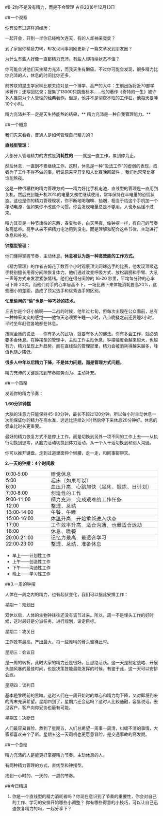 #8-2你不是没有精力，而是不会管理 
古典2016年12月13日

##一个观察

你有没有过这样的经历：

一起开会，开到一半你已经哈欠连天，有的人却神采奕奕？

到了家里你精疲力竭，却发现同事刚刚更新了一篇文章发到朋友圈？

为什么有些人好像一直都精力充沛，有些人却持续状态不佳？

你可能会说他们天生精力充沛，而我天生有懒癌。不过你可能会发现，很多精力比你充沛的人，休息的时间比你还多。

前苏联的昆虫学家柳比歇夫绝对是一个博学、高产的大牛：生前出版将近70部学术著作；还写回忆录；搜集了13000只跳蚤标本……他的著作《奇特的一生》被许多人推崇为个人管理的经典著作。但是，他并不是彻夜不眠的工作狂，他每天要睡10个小时。

精力充沛并不一定是天生特能熬的结果，** 精力充沛是一种自我管理能力。**

##一个概念

我们先来看看，普通人是如何管理自己精力的？

**直线型管理：**

大部分人管理精力的方式是**消耗性的** ——就是一直工作，累到停为止。

然后休息，一直到不累继续工作。这时，休息是一种“没法工作”的虚弱的表现，或者为了工作不得不做的事。听说原来李开复和人比赛晚回邮件 ，我们也常常比赛谁能熬夜。

这是一种很糟糕的精力管理方式——精力好比手机电池，直线型的管理是一直用到关机，然后充到能开机20%的电量又匆忙继续使用，常年保持在半电量的恐慌状态。这也是你的精力管理现状，你不断地喝咖啡、抽烟，相当于给这个手机加一个移动电源，但如果你不改这个习惯，你会发现电量总是不够用，人也永远缓不过来。

精力其实是一种节律性的东西，春夏秋冬，白天黑夜，像钟摆一样，有自己的节奏和高低谷。高手从来不把精力电池用到没电，而是理解和配合这些节律，主动进行休息和补充。

**钟摆型管理：**

他们懂得掌握节奏，主动休息。**休息被认为是一种高效能的工作方式。**

《精力管理》的作者吉姆花了数百个小时观察顶尖网球选手的比赛，他发现顶级选手特别擅长用得分间隙恢复体力。他们通过改变呼吸方式、放松肩膀和手臂、大吼一声等方式来发泄紧张情绪。他们在得分间隙的 16-20 秒里，平均每分钟的心率可下降 20次。而他们对手的心率居高不下，一场比赛下来体能消耗要高20%，这些细小的差距，造成了顶尖选手和优秀选手的区别。

**忙里偷闲的“偷”也是一种巧妙的技术。**

丘吉尔是个好小偷啊——二战的时候，他年过七旬，但每次出现在公众面前，总有一种神采奕奕的感觉——他每天必须要午睡一小时，八点晚餐之前还要睡2小时，平时坐车赶往各地都在休息。

按照金庸的说法——你有多大的武功，就要有多大的佛法。你有多会工作，就必须要多会休息。在钟摆型的管理中，主动工作主动休息，钟摆幅度会越来越大，也越有力，精力呈现上升趋势。而在直线型的管理那里，精力会被消耗得越来越多，峰值也随之降低。

**很多人中年以后精力下降，不是体力问题，而是管理方式问题。**

精力充沛的关键是找到节奏顺势而为、主动补充。

##一个策略

发现你的精力节奏：

**1.60分钟钟摆**

大脑的注意力只能保持45-90分钟，最长不超过120分钟。所以每小时主动休息一次能保证你的精力在高水准，远远比连续2小时然后停下来休息20分钟好。休息的频率比时长更重要。

最好的精力恢复方式不是停止工作，而是切换到另外一项不同的工作上去——从执行切换到思考，从脑力活动切换到体力活动，从一个人干活切换到和别人沟通。

你可以推开键盘，走到过道里面伸个懒腰，走一走，和同事聊聊天。

**2.一天的钟摆：4个时间段**

![](./_image/WechatIMG73.png)
- 早上——计划性工作
- 上午——创造性工作
- 下午——沟通性工作
- 晚上——学习性工作

##3.一周的钟摆

人体在一周之内的精力，也有起伏变化，我们可以据此安排工作：

星期一：规划日

双休以后，人体的生物钟往往还没有调节过来。所以，周一不是埋头工作的好时候，这时最好是分派任务，进行规划，设定目标。

星期二：攻关日

工作效率最高，产出最大，将一些难啃的骨头留待此时。

星期三：会议日

是一周的转折，此时大家的精力还是很好，且思路活跃。这一天是制定战略、开展头脑风暴的最佳时间，也是决策技能最能发挥的时候。有鉴于此，这一天可以安排会议。

星期四：谈判日

基本是黎明前的黑暗。这时人们在一周开始时的雄心和精力均下降，又对即将到来的周末充满希望。星期四到了，星期六还会远吗？这时人比较通融，容易说话。去见客户，客户向你妥协也最有可能。

星期五：决断日

人们最容易冒险。熬到了星期五，人们总希望一周事一周清，纠缠不清的事情，大家都喜欢来个了断。星期五这一天司机也更愿意冒险，是交通事故的高发期。

##一个总结

精力充沛的人是能更好掌握精力节奏、主动休息的人。

有两种精力管理的方式，直线型和钟摆型。

找到一小时的、一天的、一周的节奏。

##今日精进

1. 你是一个直线型的精力消耗者吗？你现在意识到了节奏的重要性，你会对自己的工作、学习的安排开始哪些小调整？
你有哪些得意的小技巧，可以让自己迅速恢复精力的吗，一起分享下？